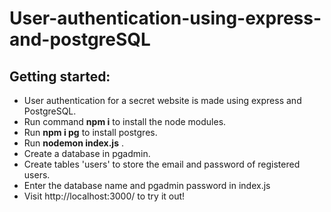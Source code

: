 # User-authentication-using-express-and-postgreSQL
<h2>Getting started:</h2>
<ul>
  <li>User authentication for a secret website is made using express and PostgreSQL.</li>
  <li>Run command <b>npm i</b> to install the node modules.</li>
  <li>Run <b>npm i pg</b> to install postgres.</li>
  <li>Run <b>nodemon index.js</b> .</li>
  <li>Create a database in pgadmin.</li>
  <li>Create tables 'users' to store the email and password of registered users.</li>
  <li>Enter the database name and pgadmin password in index.js</li>
  <li>Visit http://localhost:3000/ to try it out!</li>
</ul>
